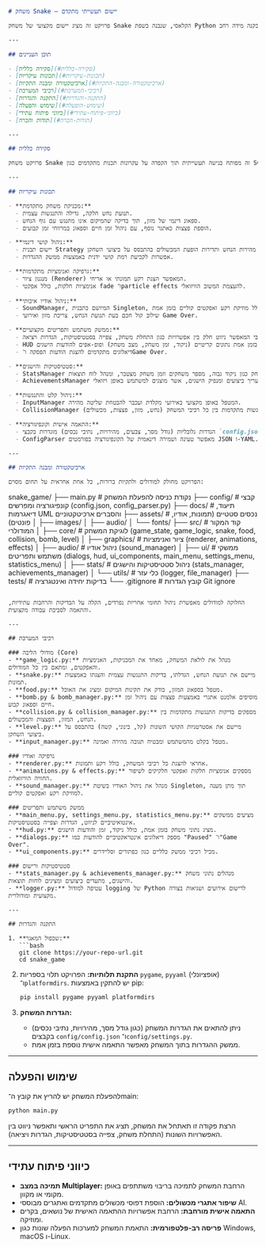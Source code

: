 ```markdown
# משחק Snake – יישום תעשייתי מתקדם

פרויקט זה מציג יישום מקצועי של משחק Snake הקלאסי, שנבנה בשפת Python תוך הקפדה על ארכיטקטורה מודולרית, יכולת סקלביליות וביצועים ברמה תעשייתית. המוצר מיועד לספק חוויית משתמש עשירה, ניהול משאבים מתקדם והתאמה אישית מלאה, עם תמיכה במגוון פיצ'רים מתקדמים אשר הופכים אותו למוצר איכותי לשימוש בקנה מידה רחב.

---

## תוכן העניינים

- [סקירה כללית](#סקירה-כללית)
- [תכונות עיקריות](#תכונות-עיקריות)
- [ארכיטקטורה ומבנה התקיות](#ארכיטקטורה-ומבנה-התקיות)
- [רכיבי המערכת](#רכיבי-המערכת)
- [התקנה והגדרות](#התקנה-והגדרות)
- [שימוש והפעלה](#שימוש-הופעלה)
- [כיווני פיתוח עתידי](#כיווני-פיתוח-עתידי)
- [תודות והכרה](#תודות-הכרה)

---

## סקירה כללית

פרויקט משחק Snake זה מפותח בגישה תעשייתית תוך הקפדה על עקרונות תכנות מתקדמים כגון SOLID והפרדת תחומי אחריות (Separation of Concerns). המערכת נבנתה כך שכל רכיב ממומש כמודול נפרד, המאפשר הרחבות עתידיות, תחזוקה נוחה ובדיקות איכות קפדניות. המשחק מתוכנן להתמודד עם אתגרים בזמן אמת, תוך ניהול משאבים מיטבי והבטחת ביצועים גבוהים, גם במצבים של עומס משתמשים.

---

## תכונות עיקריות

- **מכניקת משחק מתקדמת:**
  - תנועת נחש חלקה, גדילה והתנגשות עצמית.
  - ספאונ דינמי של מזון, תוך בדיקה שהמיקום אינו מתנגש עם גוף הנחש.
  - הוספת פצצות כאתגר נוסף, עם ניהול זמן חיים וספאונ במרווחי זמן קבועים.

- **ניהול קושי דינמי:**
  - יישום תבנית Strategy להתאמת מהירות הנחש ותדירות הופעת המכשולים בהתבסס על ביצועי השחקן.
  - אפשרות לקביעת רמת קושי ידנית באמצעות ממשק ההגדרות.

- **גרפיקה ואנימציות מתקדמות:**
  - מנגנון ציור (Renderer) המאפשר הצגת רקע תמונתי או אריחי.
  - אנימציות חלקות, כולל אפקטי fade ו־particle effects להעצמת המשוב הוויזואלי.
  
- **ניהול אודיו איכותי:**
  - SoundManager, המיושם כתבנית Singleton, מבטיח ניהול אודיו עקבי, כולל מוזיקת רקע ואפקטים קוליים בזמן אמת.
  - שילוב קול חכם בעת תנועת הנחש, צריכת מזון ואירועי Game Over.

- **ממשק משתמש ותפריטים מקצועיים:**
  - תפריט ראשי אינטואיטיבי המאפשר ניווט חלק בין אפשרויות כגון התחלת משחק, צפייה בסטטיסטיקות, הגדרות ויציאה.
  - HUD המציג בזמן אמת נתונים קריטיים (ניקוד, זמן משחק, מצב משחק) ופופ-אפים להודעות הישגים.
  - דיאלוגים מתקדמים להצגת הודעות הפסקה ו־Game Over.

- **סטטיסטיקות והישגים:**
  - StatsManager המנטר נתוני משחק כגון ניקוד גבוה, מספר משחקים וזמן משחק מצטבר, ומנהל לוח תוצאות.
  - AchievementsManager המעריך ביצועים ומנפיק הישגים, אשר מוצגים למשתמש באופן ויזואלי.

- **ניהול קלט והתנגשות:**
  - InputManager המטפל באופן מקצועי באירועי מקלדת ועכבר להבטחת שליטה מהירה.
  - CollisionManager המאגד בדיקות התנגשות מתקדמות בין כל רכיבי המשחק (נחש, מזון, פצצות, מכשולים).

- **התאמה אישית וקונפיגורציה:**
  - הגדרות גלובליות (גודל מסך, צבעים, מהירויות, נתיבי נכסים) מוגדרות בקבצי `config.json` ו־`settings.py`.
  - ConfigParser מאפשר טעינה ושמירה דינאמית של הקונפיגורציה בפורמטים JSON ו-YAML.

---

## ארכיטקטורה ומבנה התקיות

הפרויקט מחולק למודולים ולתקיות ברורות, כל אחת אחראית על תחום מסוים:

```
snake_game/
├── main.py                # נקודת כניסה להפעלת המשחק
├── config/                # קבצי קונפיגורציה ומפרשים (config.json, config_parser.py)
├── docs/                  # תיעוד, דיאגרמות UML והסברים ארכיטקטוניים
├── assets/                # נכסים סטטיים (תמונות, אודיו, פונטים)
│   ├── images/
│   ├── audio/
│   └── fonts/
├── src/                   # קוד המקור המודולרי
│   ├── core/              # לוגיקת המשחק (game_state, game_logic, snake, food, collision, bomb, level)
│   ├── graphics/          # ציור ואנימציות (renderer, animations, effects)
│   ├── audio/             # ניהול אודיו (sound_manager)
│   ├── ui/                # ממשקי משתמש ותפריטים (dialogs, hud, ui_components, main_menu, settings_menu, statistics_menu)
│   ├── stats/             # ניהול סטטיסטיקות והישגים (stats_manager, achievements_manager)
│   └── utils/             # כלי עזר (logger, file_manager)
├── tests/                 # בדיקות יחידה ואינטגרציה
└── .gitignore             # קובץ הגדרות Git ignore
```

החלוקה למודולים מאפשרת ניהול תחומי אחריות נפרדים, הקלה על הבדיקות והרחבות עתידיות, והתאמה לסביבת עבודה מקצועית.

---

## רכיבי המערכת

### מודולי הליבה (Core)
- **game_logic.py:** מנהל את לולאת המשחק, מאחד את המכניקות, האנימציות והאפקטים, ומתאם בין כל המודולים.
- **snake.py:** מיישם את תנועת הנחש, הגדלתו, בדיקות התנגשות עצמית והצגתו באמצעות תמונות.
- **food.py:** מטפל בספאונ המזון, בודק את תקינות המיקום ומציג את האוכל.
- **bomb.py & bomb_manager.py:** מוסיפים אלמנט אתגרי באמצעות פצצות עם ניהול זמן חיים וספאונ קבוע.
- **collision.py & collision_manager.py:** מספקים בדיקות התנגשות מתקדמות בין הנחש, המזון, הפצצות והמכשולים.
- **level.py:** מיישם את אסטרטגיות הקושי השונות (קל, בינוני, קשה) בהתבסס על ביצועי השחקן.
- **input_manager.py:** מטפל בקלט מהמשתמש ומבטיח תגובה מהירה ואמינה.

### גרפיקה ואודיו
- **renderer.py:** אחראי להצגת כל רכיבי המשחק, כולל רקע ותמונות.
- **animations.py & effects.py:** מספקים אנימציות חלקות ואפקטי חלקיקים לשיפור החוויה הוויזואלית.
- **sound_manager.py:** מנהל את ניהול האודיו בשיטת Singleton, תוך מתן מענה למוזיקת רקע ואפקטים קוליים.

### ממשק משתמש ותפריטים
- **main_menu.py, settings_menu.py, statistics_menu.py:** מציעים ממשקים אינטואיטיביים לניווט, הגדרות וצפייה בסטטיסטיקות.
- **hud.py:** מציג נתוני משחק בזמן אמת, כולל ניקוד, זמן והודעות הישגים.
- **dialogs.py:** מספק דיאלוגים אינטראקטיביים להודעות כמו "Paused" ו־"Game Over".
- **ui_components.py:** מכיל רכיבי ממשק כלליים כגון כפתורים וסליידרים.

### סטטיסטיקות ורישום
- **stats_manager.py & achievements_manager.py:** מנהלים נתוני משחק והישגים, מתעדים ביצועים ומציגים לוחות תוצאות.
- **logger.py:** עטיפה למודול logging של Python לרישום אירועים ושגיאות בצורה מקצועית ומודולרית.

---

## התקנה והגדרות

1. **שכפול המאגר:**
   ```bash
   git clone https://your-repo-url.git
   cd snake_game
   ```

2. **התקנת תלותיות:**
   הפרויקט תלוי בספריות `pygame`, `pyyaml` (אופציונלי) ו־`platformdirs`. יש להתקין באמצעות pip:
   ```bash
   pip install pygame pyyaml platformdirs
   ```

3. **הגדרות המשחק:**
   - ניתן להתאים את הגדרות המשחק (כגון גודל מסך, מהירויות, נתיבי נכסים) בקבצים `config/config.json` ו־`config/settings.py`.
   - ממשק ההגדרות בתוך המשחק מאפשר התאמה אישית נוספת בזמן אמת.

---

## שימוש והפעלה

להפעלת המשחק יש להריץ את קובץ ה־main:
```bash
python main.py
```
הרצת פקודה זו תאתחל את המשחק, תציג את התפריט הראשי ותאפשר ניווט בין האפשרויות השונות (התחלת משחק, צפייה בסטטיסטיקות, הגדרות ויציאה).

---

## כיווני פיתוח עתידי

- **תמיכה במצב Multiplayer:** הרחבת המשחק לתמיכה בריבוי משתתפים באופן מקומי או מקוון.
- **שיפור אתגרי מכשולים:** הוספת דפוסי מכשולים מתקדמים ואתגרים מבוססי AI.
- **התאמה אישית מורחבת:** הרחבת אפשרויות ההתאמה האישית של נושאים, בקרים ומוזיקה.
- **פריסה רב-פלטפורמית:** התאמת המשחק למערכות הפעלה שונות כגון Windows, macOS ו-Linux.

